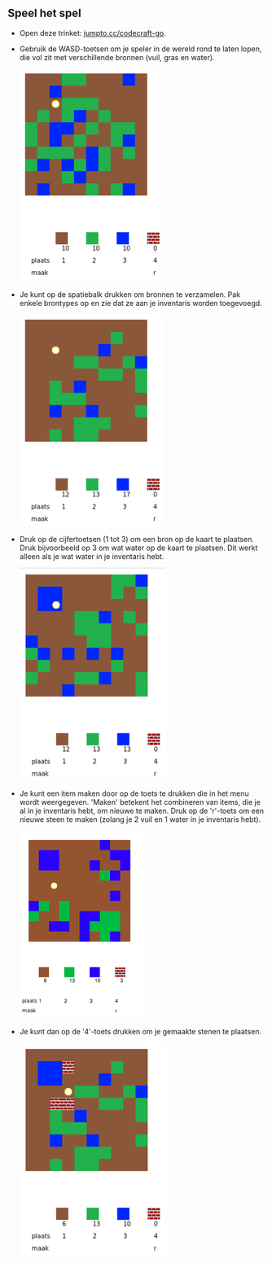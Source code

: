 ## Speel het spel

+ Open deze trinket: <a href="http://jumpto.cc/codecraft-go" target="_blank">jumpto.cc/codecraft-go</a>.

+ Gebruik de WASD-toetsen om je speler in de wereld rond te laten lopen, die vol zit met verschillende bronnen (vuil, gras en water).
    
    ![screenshot](images/craft-move.png)

+ Je kunt op de spatiebalk drukken om bronnen te verzamelen. Pak enkele brontypes op en zie dat ze aan je inventaris worden toegevoegd.
    
    ![screenshot](images/craft-pickup.png)

+ Druk op de cijfertoetsen (1 tot 3) om een ​​bron op de kaart te plaatsen. Druk bijvoorbeeld op 3 om wat water op de kaart te plaatsen. Dit werkt alleen als je wat water in je inventaris hebt.
    
    ![screenshot](images/craft-place-water.png)

+ Je kunt een item maken door op de toets te drukken die in het menu wordt weergegeven. 'Maken' betekent het combineren van items, die je al in je inventaris hebt, om nieuwe te maken. Druk op de 'r'-toets om een ​​nieuwe steen te maken (zolang je 2 vuil en 1 water in je inventaris hebt).
    
    ![screenshot](images/craft-craft-brick.png)

+ Je kunt dan op de '4'-toets drukken om je gemaakte stenen te plaatsen.
    
    ![screenshot](images/craft-place-brick.png)